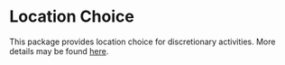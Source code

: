 
# Location Choice

This package provides location choice for discretionary activities.
More details may be found [here](http://ci.matsim.org:8080/job/MATSim_contrib_M2/org.matsim.contrib$locationchoice/javadoc/?).   
